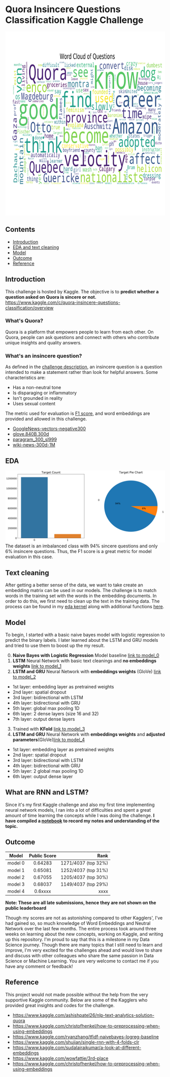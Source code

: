 # Quora Insincere Questions Classification Kaggle Challenge

<img src="https://github.com/kammybdeng/quora-insincere-question/blob/master/img/quora_wordcloud.png" width="900" height="580" />

## Contents
- [Introduction](#Introduction)
- [EDA and text cleaning](#EDA)
- [Model](#Model)
- [Outcome](#Outcome)
- [Reference](#Reference)


## Introduction

This challenge is hosted by Kaggle. The objective is to **predict whether a question asked on Quora is sincere or not.**
https://www.kaggle.com/c/quora-insincere-questions-classification/overview

### What's Quora?
Quora is a platform that empowers people to learn from each other. On Quora, people can ask questions and connect with others who contribute unique insights and quality answers.

### What's an insincere question?
As defined in the [challenge description](https://www.kaggle.com/c/quora-insincere-questions-classification/data), an insincere question is a question intended to make a statement rather than look for helpful answers. Some characteristics are:

- Has a non-neutral tone
- Is disparaging or inflammatory
- Isn't grounded in reality
- Uses sexual content

The metric used for evaluation is [F1 score](https://en.wikipedia.org/wiki/F1_score), and word embeddings are provided and allowed in this challenge.
- [GoogleNews-vectors-negative300](https://code.google.com/archive/p/word2vec/)
- [glove.840B.300d](https://nlp.stanford.edu/projects/glove/)
- [paragram_300_sl999](https://cogcomp.org/page/resource_view/106)
- [wiki-news-300d-1M](https://fasttext.cc/docs/en/english-vectors.html)

## EDA

![EDA](https://github.com/kammybdeng/quora-insincere-question/blob/master/img/targetcount.png)
The dataset is an imbalanced class with 94% sincere questions and only 6% insincere questions. Thus, the F1 score is a great metric for model evaluation in this case.


## Text cleaning
After getting a better sense of the data, we want to take create an embedding matrix can be used in our models. The challenge is to match words in the training set with the words in the embedding documents. In order to do this, we first need to clean up the text in the training data. The process can be found in my [eda kernel](https://github.com/kammybdeng/quora-insincere-question/blob/master/model/quora-insincere-eda-preprocessing.ipynb) along with additional functions [here](xxx).



## Model
To begin, I started with a basic naive bayes model with logistic regression to predict the binary labels. I later learned about the LSTM and GRU models and tried to use them to boost up the my result.

  0. **Naive Bayes with Logistic Regression** Model baseline [link to model_0](https://github.com/kammybdeng/quora-insincere-question/blob/master/model/model_0.ipynb)
  1. **LSTM** Neural Network with basic text cleanings and **no embeddings weights** [link to model_1](https://github.com/kammybdeng/quora-insincere-question/blob/master/model/model_1.ipynb)
  2. **LSTM and GRU** Neural Network with **embeddings weights** (GloVe) [link to model_2](https://github.com/kammybdeng/quora-insincere-question/blob/master/model/model_2.ipynb)
  - 1st layer: embedding layer as pretrained weights
  - 2nd layer: spatial dropout
  - 3rd layer: bidirectional with LSTM
  - 4th layer: bidirectional with GRU
  - 5th layer: global max pooling 1D
  - 6th layer: 2 dense layers (size 16 and 32)
  - 7th layer: output dense layers
  3. Trained with **KFold** [link to model_3](https://github.com/kammybdeng/quora-insincere-question/blob/master/model/model_3.ipynb)
  4. **LSTM and GRU** Neural Network with **embeddings weights** and **adjusted parameters**(GloVe)[link to model_4](xxhttps://github.com/kammybdeng/quora-insincere-question/blob/master/model/model_4.ipynbx)
  - 1st layer: embedding layer as pretrained weights
  - 2nd layer: spatial dropout
  - 3rd layer: bidirectional with LSTM
  - 4th layer: bidirectional with GRU
  - 5th layer: 2 global max pooling 1D
  - 6th layer: output dense layer

## What are RNN and LSTM?

Since it's my first Kaggle challenge and also my first time implementing neural network models, I ran into a lot of difficulties and spent a great amount of time learning the concepts while I was doing the challenge. **I have compiled a [notebook](https://github.com/kammybdeng/quora-insincere-question/blob/master/nn_notes.md) to record my notes and understanding of the topic.**

## Outcome

| Model         | Public Score  | Rank  |
| ------------- |:-------------:| -----:|
| model 0       | 0.64283       | 1271/4037 (top 32%)  |
| model 1       | 0.65081       | 1252/4037 (top 31%)  |
| model 2       | 0.67055       | 1205/4037 (top 30%)  |
| model 3       | 0.68037       | 1149/4037 (top 29%)  |
| model 4       | 0.6xxxx       | xxxx  |

**Note: These are all late submissions, hence they are not shown on the public leaderboard**

Though my scores are not as astonishing compared to other Kagglers', I've had gained so, so much knowledge of Word Embeddings and Neutral Network over the last few months. The entire process took around three weeks on learning about the new concepts, working on Kaggle, and writing up this repository. I'm proud to say that this is a milestone in my Data Science journey. Though there are many topics that I still need to learn and improve, I'm very excited for the challenges ahead and would love to share and discuss with other colleagues who share the same passion in Data Science or Machine Learning. You are very welcome to contact me if you have any comment or feedback!

## Reference

This project would not made possible without the help from the very supportive Kaggle community. Below are some of the Kagglers who provided great insights and codes for the challenge.

- https://www.kaggle.com/ashishpatel26/nlp-text-analytics-solution-quora
- https://www.kaggle.com/christofhenkel/how-to-preprocessing-when-using-embeddings
- https://www.kaggle.com/ryanzhang/tfidf-naivebayes-logreg-baseline
- https://www.kaggle.com/shujian/single-rnn-with-4-folds-clr
- https://www.kaggle.com/sudalairajkumar/a-look-at-different-embeddings
- https://www.kaggle.com/wowfattie/3rd-place
- https://www.kaggle.com/christofhenkel/how-to-preprocessing-when-using-embeddings
